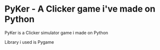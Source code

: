 # PyKer - A Clicker game i've made on Python
PyKer is a Clicker simulator game i made on Python

Library i used is Pygame